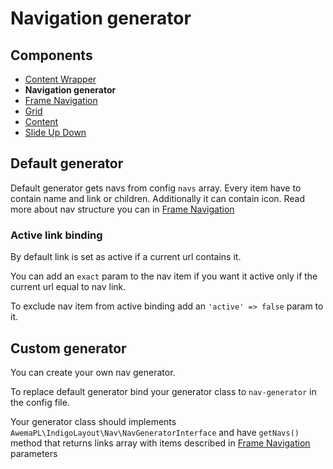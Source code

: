 # Navigation generator

## Components
- [Content Wrapper](./content-wrapper.md)
- **Navigation generator**
- [Frame Navigation](./frame-nav.md)
- [Grid](./grid.md)
- [Content](./classes.md)
- [Slide Up Down](./slide-up-down.md)

## Default generator

Default generator gets navs from config `navs` array. Every item have to contain name and link or children.
Additionally it can contain icon. Read more about nav structure you can in [Frame Navigation](./frame-nav.md)

### Active link binding

By default link is set as active if a current url contains it.

You can add an `exact` param to the nav item if you want it active only if the current url equal to nav link.

To exclude nav item from active binding add an `'active' => false` param to it. 

## Custom generator

You can create your own nav generator. 

To replace default generator bind your generator class to `nav-generator` in the config file.

Your generator class should implements `AwemaPL\IndigoLayout\Nav\NavGeneratorInterface` and have `getNavs()` method that
returns links array with items described in [Frame Navigation](./frame-nav.md) parameters
